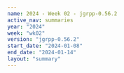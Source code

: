 ```yaml
---
name: 2024 - Week 02 - jgrpp-0.56.2
active_nav: summaries
year: "2024"
week: "wk02"
version: "jgrpp-0.56.2"
start_date: "2024-01-08"
end_date: "2024-01-14"
layout: "summary"
---
```

